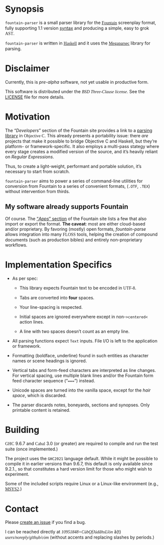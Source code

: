 # Synopsis

`fountain-parser` is a small parser library for the
<u>[<span style="font-family: serif">Fountain</span>](https://fountain.io/)</u>
screenplay format, fully supporting 1.1 version
<u>[syntax](https://fountain.io/syntax/)</u> and producing a simple,
easy to grok <span style="font-family: serif">AST</span>.

`fountain-parser` is written in
<u>[<span style="font-family: serif">Haskell</span>](https://haskell.org)</u> and it
uses the
<u>[<span style="font-family: serif">Megaparsec</span>](https://hackage.haskell.org/package/megaparsec)</u>
library for parsing.

# Disclaimer

Currently, this is *pre-alpha* software, not yet usable in productive
form.

This software is distributed under the *<span style="font-family: serif">BSD
Three-Clause license</span>*. See the <u>[LICENSE](run:./LICENSE)</u>
file for more details.

# Motivation

The “*Developers*” section of the Fountain site provides a link to a
<u>[parsing library](https://github.com/nyousefi/Fountain)</u> in
<span style="font-family: serif">Objective C</span>. This already presents a
portability issue: there *are* projects that make it possible to bridge
Objective C and Haskell, but they’re platform- or framework-specific. It
also employs a multi-pass stategy where every stage creates a modified
version of the source, and it’s heavily reliant on *Regular
Expressions*.

Thus, to create a light-weight, performant and portable solution, it’s
necessary to start from scratch.

`fountain-parser` aims to power a series of command-line utilities for
conversion from Fountain to a series of convenient formats, (`.OTF`,
`.TEX`) without intervention from thirds.

## My software already supports Fountain

Of course. The <u>[“*Apps*” section](https://fountain.io/apps/)</u> of
the Fountain site lists a few that also import or export the format.
**The caveat**: most are either cloud-based and/or proprietary. By
favoring (mostly) open formats, *fountain-parse* allows integration into
many <span style="font-family: serif">FLOSS</span> tools, helping the creation of
compound documents (such as production bibles) and entirely
non-proprietary workflows.

# Implementation Specifics

- As per spec:

  - This library expects Fountain text to be encoded in
    <span style="font-family: serif">UTF-8</span>.

  - Tabs are converted into **four** spaces.

  - Your line-spacing is respected.

  - Initial spaces are ignored everywhere except in non-`>centered<`
    action lines.

  - A line with two spaces doesn’t count as an empty line.

- All parsing functions expect `Text` inputs. File I/O is left to the
  application or framework.

- Formatting (boldface, underline) found in such entities as character
  names or scene headings is ignored.

- Vertical tabs and form-feed characters are interpreted as line
  changes. For vertical spacing, use multiple blank lines and/or the
  Fountain form feed character sequence (“`===`”) instead.

- Unicode spaces are turned into the vanilla space, except for the *hair
  space*, which is discarded.

- The parser discards notes, boneyards, sections and synopses. Only
  printable content is retained.

# Building

<span style="font-family: serif">GHC</span> 9.6.7 and
<span style="font-family: serif">Cabal</span> 3.0 (or greater) are required to
compile and run the test suite (once implemented.)

The project uses the `GHC2021` language default. While it might be
possible to compile it in earlier versions than 9.6.7, this default is
only available since 9.2.1., so that constitutes a hard version limit
for those who might wish to experiment.

Some of the included scripts require Linux or a Linux-like environment
(e.g.,
<u>[<span style="font-family: serif">MSYS2</span>](https://www.msys2.org/)</u>.)

# Contact

Please <u>[create an
issue](https://github.com/CubOfJudahsLion/fountain-parser/issues)</u> if
you find a bug.

I can be reached directly at
*<span style="font-family: serif">10951848+CübO̱fJúdãhsLîòn</span>* ă(t)
*<span style="font-family: serif">users/noreply/gīthụb/cȯm</span>* (without accents
and replacing slashes by periods.)
